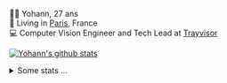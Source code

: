 <p>
  👨🏻 <bold>Yohann</bold>, 27 ans<br/>
  💼 Living in <a href="https://www.google.com/maps?q=paris">Paris</a>, France<br/>
  💻 Computer Vision Engineer and Tech Lead at <a href="https://trayvisor.com/">Trayvisor</a><br/>
</p>

<a href="https://github.com/anuraghazra/github-readme-stats"><img align="center" src="https://github-readme-stats-go94hl40s-yohann84l.vercel.app//api?username=yohann84L&show_icons=true&include_all_commits=true" alt="Yohann's github stats" /> </a>


<details>
  <summary>Some stats ...</summary><br/>
  

<!--START_SECTION:waka-->
![Code Time](http://img.shields.io/badge/Code%20Time-620%20hrs%2038%20mins-blue)

![Profile Views](http://img.shields.io/badge/Profile%20Views-0-blue)

**🐱 My GitHub Data** 

> 📦 440.6 kB Used in GitHub's Storage 
 > 
> 🏆 327 Contributions in the Year 2023
 > 
> 🚫 Not Opted to Hire
 > 
> 📜 24 Public Repositories 
 > 
> 🔑 21 Private Repositories 
 > 
**I'm an Early 🐤** 

```text
🌞 Morning                9191 commits        ████████░░░░░░░░░░░░░░░░░   31.62 % 
🌆 Daytime                16338 commits       ██████████████░░░░░░░░░░░   56.21 % 
🌃 Evening                3386 commits        ███░░░░░░░░░░░░░░░░░░░░░░   11.65 % 
🌙 Night                  151 commits         ░░░░░░░░░░░░░░░░░░░░░░░░░   00.52 % 
```
📅 **I'm Most Productive on Wednesday** 

```text
Monday                   5203 commits        ████░░░░░░░░░░░░░░░░░░░░░   17.90 % 
Tuesday                  5290 commits        █████░░░░░░░░░░░░░░░░░░░░   18.20 % 
Wednesday                6623 commits        ██████░░░░░░░░░░░░░░░░░░░   22.79 % 
Thursday                 6505 commits        ██████░░░░░░░░░░░░░░░░░░░   22.38 % 
Friday                   5087 commits        ████░░░░░░░░░░░░░░░░░░░░░   17.50 % 
Saturday                 139 commits         ░░░░░░░░░░░░░░░░░░░░░░░░░   00.48 % 
Sunday                   219 commits         ░░░░░░░░░░░░░░░░░░░░░░░░░   00.75 % 
```


📊 **This Week I Spent My Time On** 

```text
🕑︎ Time Zone: Europe/Paris

💬 Programming Languages: 
Python                   5 hrs 42 mins       ██████████░░░░░░░░░░░░░░░   39.93 % 
Jupyter                  3 hrs 54 mins       ███████░░░░░░░░░░░░░░░░░░   27.31 % 
SQL                      1 hr 59 mins        ███░░░░░░░░░░░░░░░░░░░░░░   13.94 % 
Docker                   50 mins             █░░░░░░░░░░░░░░░░░░░░░░░░   05.88 % 
YAML                     38 mins             █░░░░░░░░░░░░░░░░░░░░░░░░   04.49 % 

🔥 Editors: 
PyCharm                  12 hrs 42 mins      ██████████████████████░░░   88.99 % 
VS Code                  1 hr 5 mins         ██░░░░░░░░░░░░░░░░░░░░░░░   07.63 % 
WebStorm                 28 mins             █░░░░░░░░░░░░░░░░░░░░░░░░   03.38 % 

💻 Operating System: 
Mac                      14 hrs 17 mins      █████████████████████████   100.00 % 
```

**I Mostly Code in Python** 

```text
Python                   20 repos            ████████████░░░░░░░░░░░░░   50.00 % 
Jupyter Notebook         4 repos             ██░░░░░░░░░░░░░░░░░░░░░░░   10.00 % 
HTML                     2 repos             █░░░░░░░░░░░░░░░░░░░░░░░░   05.00 % 
JavaScript               2 repos             █░░░░░░░░░░░░░░░░░░░░░░░░   05.00 % 
Shell                    1 repo              █░░░░░░░░░░░░░░░░░░░░░░░░   02.50 % 
```




 Last Updated on 27/06/2023 00:31:51 UTC
<!--END_SECTION:waka-->
